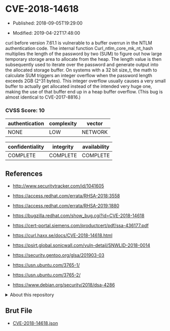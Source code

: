 # CVE-2018-14618

- Published: 2018-09-05T19:29:00

- Modified: 2019-04-22T17:48:00

curl before version 7.61.1 is vulnerable to a buffer overrun in the NTLM authentication code. The internal function Curl_ntlm_core_mk_nt_hash multiplies the length of the password by two (SUM) to figure out how large temporary storage area to allocate from the heap. The length value is then subsequently used to iterate over the password and generate output into the allocated storage buffer. On systems with a 32 bit size_t, the math to calculate SUM triggers an integer overflow when the password length exceeds 2GB (2^31 bytes). This integer overflow usually causes a very small buffer to actually get allocated instead of the intended very huge one, making the use of that buffer end up in a heap buffer overflow. (This bug is almost identical to CVE-2017-8816.)

### CVSS Score: **10**

| authentication | complexity | vector |
| --- | --- | --- |
| NONE | LOW | NETWORK |

| confidentiality | integrity | availability |
| --- | --- | --- |
| COMPLETE | COMPLETE | COMPLETE |

## References

* http://www.securitytracker.com/id/1041605

* https://access.redhat.com/errata/RHSA-2018:3558

* https://access.redhat.com/errata/RHSA-2019:1880

* https://bugzilla.redhat.com/show_bug.cgi?id=CVE-2018-14618

* https://cert-portal.siemens.com/productcert/pdf/ssa-436177.pdf

* https://curl.haxx.se/docs/CVE-2018-14618.html

* https://psirt.global.sonicwall.com/vuln-detail/SNWLID-2018-0014

* https://security.gentoo.org/glsa/201903-03

* https://usn.ubuntu.com/3765-1/

* https://usn.ubuntu.com/3765-2/

* https://www.debian.org/security/2018/dsa-4286

<details>
<summary>About this repository</summary> 

  This repository is part of the project [Live Hack CVE](https://github.com/Live-Hack-CVE). Main website can be found [www.live-hack.org](https://www.live-hack.org) 
  
  Made by [Sn0wAlice](https://github.com/Sn0wAlice) for the people that care about security and need to have a feed of the latest CVEs. Hope you enjoy it, don't forget to star the repo and follow me on [Twitter](https://twitter.com/Sn0wAlice) and [Github](https://github.com/Sn0wAlice). And that is my [personnal website](https://www.alice-snow.me/)

  - [Home Page](https://github.com/Live-Hack-CVE)
  - [Framework](https://github.com/Live-Hack-CVE/cve-framework)
  - [CVE database](https://github.com/Live-Hack-CVE/full_database)
  - [Changelog](https://github.com/Live-Hack-CVE/Changelog)
</details>

## Brut File

* [CVE-2018-14618.json](https://raw.githubusercontent.com/Live-Hack-CVE/full_database/main/cves/2018/CVE-2018-14618.json)

